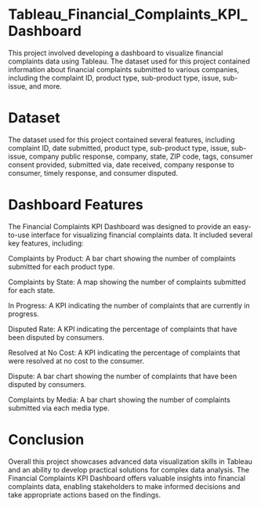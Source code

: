 # Tableau_Financial_Complaints_KPI_Dashboard

This project involved developing a dashboard to visualize financial complaints data using Tableau. The dataset used for this project contained information about financial complaints submitted to various companies, including the complaint ID, product type, sub-product type, issue, sub-issue, and more.

# Dataset
The dataset used for this project contained several features, including complaint ID, date submitted, product type, sub-product type, issue, sub-issue, company public response, company, state, ZIP code, tags, consumer consent provided, submitted via, date received, company response to consumer, timely response, and consumer disputed.

# Dashboard Features
The Financial Complaints KPI Dashboard was designed to provide an easy-to-use interface for visualizing financial complaints data. It included several key features, including:

Complaints by Product: A bar chart showing the number of complaints submitted for each product type.

Complaints by State: A map showing the number of complaints submitted for each state.

In Progress: A KPI indicating the number of complaints that are currently in progress.

Disputed Rate: A KPI indicating the percentage of complaints that have been disputed by consumers.

Resolved at No Cost: A KPI indicating the percentage of complaints that were resolved at no cost to the consumer.

Dispute: A bar chart showing the number of complaints that have been disputed by consumers.

Complaints by Media: A bar chart showing the number of complaints submitted via each media type.

# Conclusion
Overall this project showcases advanced data visualization skills in Tableau and an ability to develop practical solutions for complex data analysis. The Financial Complaints KPI Dashboard offers valuable insights into financial complaints data, enabling stakeholders to make informed decisions and take appropriate actions based on the findings.

